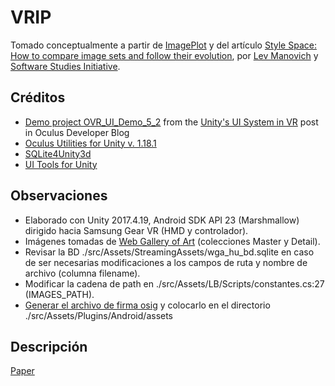 # VRIP
Tomado conceptualmente a partir de <a href="https://github.com/culturevis/imageplot">ImagePlot</a> y del artículo <a href="http://manovich.net/content/04-projects/073-style-space/70_article_2011.pdf">Style Space: How to compare image sets and follow their evolution</a>, por <a href="http://manovich.net/">Lev Manovich</a> y <a href="http://lab.softwarestudies.com/">Software Studies Initiative</a>.

## Créditos
* <a href="https://scontent.oculuscdn.com/v/t64.5771-25/10000000_260630374721291_735112454761086976_n.zip?_nc_cat=111&_nc_oc=AQkCIcMtnf9moCQb1_Lou7d9d8P-6bUY9MOjj6gvTMsvOaT0eYp7OzLhe1jIthQAO90&_nc_ht=scontent.oculuscdn.com&oh=5dd90f9f76ef0a7daa245a1925f21d4f&oe=5D39C39C">Demo project OVR_UI_Demo_5_2</a> from the <a href="https://developer.oculus.com/blog/unitys-ui-system-in-vr/">Unity's UI System in VR</a> post in Oculus Developer Blog
* <a href="https://developer.oculus.com/downloads/package/oculus-utilities-for-unity-5/1.18.1/">Oculus Utilities for Unity v. 1.18.1</a>
* <a href="https://github.com/robertohuertasm/SQLite4Unity3d">SQLite4Unity3d</a>
* <a href="https://assetstore.unity.com/packages/tools/gui/ui-tools-for-unity-124299">UI Tools for Unity</a>

## Observaciones
* Elaborado con Unity 2017.4.19, Android SDK API 23 (Marshmallow) dirigido hacia Samsung Gear VR (HMD y controlador).
* Imágenes tomadas de <a href="https://www.wga.hu/">Web Gallery of Art</a> (colecciones Master y Detail).
* Revisar la BD ./src/Assets/StreamingAssets/wga_hu_bd.sqlite en caso de ser necesarias modificaciones a los campos de ruta y nombre de archivo (columna filename).
* Modificar la cadena de path en ./src/Assets/LB/Scripts/constantes.cs:27 (IMAGES_PATH).
* <a href="https://developer.oculus.com/documentation/mobilesdk/latest/concepts/mobile-submission-sig-file/">Generar el archivo de firma osig</a> y colocarlo en el directorio ./src/Assets/Plugins/Android/assets

## Descripción
<a href="raw/master/doc/VRIP_Paper_ext.pdf">Paper</a>
